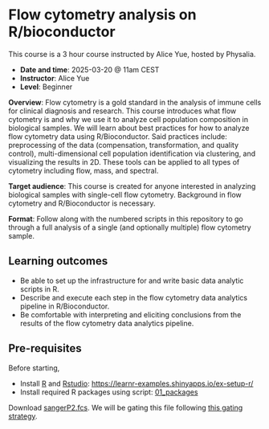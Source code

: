 # Flow cytometry analysis on R/bioconductor

This course is a 3 hour course instructed by Alice Yue, hosted by Physalia.

- **Date and time**: 2025-03-20 @ 11am CEST
- **Instructor**: Alice Yue
- **Level**: Beginner

**Overview**: Flow cytometry is a gold standard in the analysis of immune cells for clinical diagnosis and research. This course introduces what flow cytometry is and why we use it to analyze cell population composition in biological samples. We will learn about best practices for how to analyze flow cytometry data using R/Bioconductor. Said practices include: preprocessing of the data (compensation, transformation, and quality control), multi-dimensional cell population identification via clustering, and visualizing the results in 2D. These tools can be applied to all types of cytometry including flow, mass, and spectral.

**Target audience**: This course is created for anyone interested in analyzing biological samples with single-cell flow cytometry. Background in flow cytometry and R/Bioconductor is necessary.

**Format**: Follow along with the numbered scripts in this repository to go through a full analysis of a single (and optionally multiple) flow cytometry sample.

## Learning outcomes

- Be able to set up the infrastructure for and write basic data analytic scripts in R.
- Describe and execute each step in the flow cytometry data analytics pipeline in R/Bioconductor.
- Be comfortable with interpreting and eliciting conclusions from the results of the flow cytometry data analytics pipeline.

## Pre-requisites

Before starting,

- Install [R](https://www.r-project.org/) and [Rstudio](https://www.rstudio.com/categories/rstudio-ide/): https://learnr-examples.shinyapps.io/ex-setup-r/
- Install required R packages using script: [01_packages](01_packages.R)

Download [sangerP2.fcs](https://drive.google.com/file/d/1PpSM93GTj9zejVDZzD89_k3sx7Lc-TQl/view?usp=sharing). We will be gating this file following [this gating strategy](https://docs.google.com/presentation/d/1dUamRDWtN6cuZXaUN1I1baDUopPhhufKTGXZAXOSP3o/edit?usp=sharing).